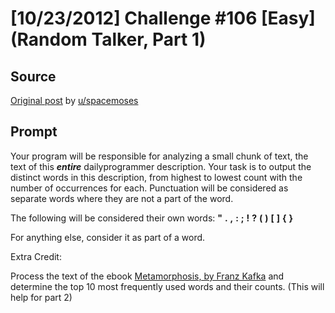 # [10/23/2012] Challenge #106 [Easy] (Random Talker, Part 1)

## Source

[Original post](https://old.reddit.com/r/dailyprogrammer/comments/11xje0/10232012_challenge_106_easy_random_talker_part_1/) by [u/spacemoses](https://old.reddit.com/user/spacemoses)

## Prompt

Your program will be responsible for analyzing a small chunk of text, the text of this ***entire*** dailyprogrammer description.  Your task is to output the distinct words in this description, from highest to lowest count with the number of occurrences for each.  Punctuation will be considered as separate words where they are not a part of the word.

The following will be considered their own words: **"** **.** **,** **:** **;** **!** **?** **(** **)** **[** **]** **{** **}**

For anything else, consider it as part of a word.

Extra Credit:

Process the text of the ebook [Metamorphosis, by Franz Kafka](http://www.gutenberg.org/cache/epub/5200/pg5200.txt) and determine the top 10 most frequently used words and their counts. (This will help for part 2)
